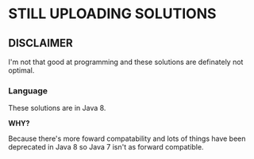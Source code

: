 # STILL UPLOADING SOLUTIONS
## DISCLAIMER
I'm not that good at programming and these solutions are definately not optimal.

### Language
These solutions are in Java 8.

**WHY?**

Because there's more foward compatability and lots of things have been deprecated in Java 8 so Java 7 isn't as forward compatible.
